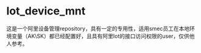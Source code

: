 # Iot_device_mnt
这是一个阿里设备管理repository，具有一定的专用性，适用smec员工在本地环境变量（AK\SK）都已经配置好，且具有阿里Iot的接口访问权限的user，仅供他人参考。
